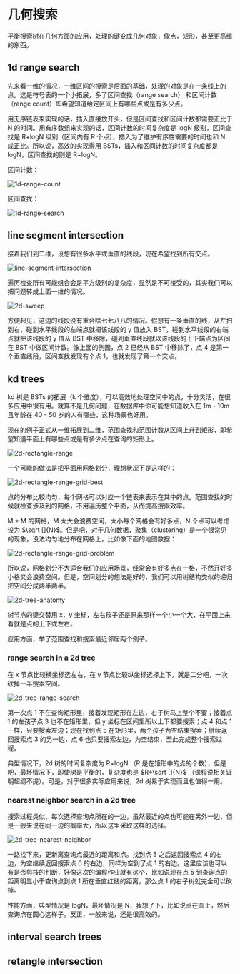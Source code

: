 # 几何搜索

平衡搜索树在几何方面的应用，处理的键变成几何对象，像点，矩形，甚至更高维的东西。

## 1d range search

先来看一维的情况，一维区间的搜索是后面的基础，处理的对象是在一条线上的点。这是符号表的一个小拓展，多了区间查找（range search） 和区间计数（range count）即希望知道给定区间上有哪些点或是有多少点。

用无序链表来实现的话，插入直接放开头，但是区间查找和区间计数都需要正比于 N 的时间。用有序数组来实现的话，区间计数的时间复杂度是 logN 级别，区间查找是 R+logN 级别（区间内有 R 个点），插入为了维护有序性需要的时间也和 N 成正比。所以说，高效的实现得用 BSTs，插入和区间计数的时间复杂度都是 logN，区间查找的则是 R+logN。

区间计数：

![1d-range-count](https://img2018.cnblogs.com/blog/886021/201901/886021-20190127194219610-1684162525.png)

区间查找：

![1d-range-search](https://img2018.cnblogs.com/blog/886021/201901/886021-20190127194252626-489357777.png)

## line segment intersection

接着我们到二维，设想有很多水平或垂直的线段，现在希望找到所有交点。

![line-segment-intersection](https://img2018.cnblogs.com/blog/886021/201901/886021-20190127194347651-1192355983.png)

遍历检查所有可能组合会是平方级别的复杂度，显然是不可接受的，其实我们可以把问题转成上面一维的情况。

![2d-sweep](https://img2018.cnblogs.com/blog/886021/201901/886021-20190127194419668-696125613.png)

方便起见，这边的线段没有重合啥七七八八的情况。假想有一条垂直的线，从左扫到右，碰到水平线段的左端点就把该线段的 y 值放入 BST，碰到水平线段的右端点就把该线段的 y 值从 BST 中移除，碰到垂直线段就以该线段的上下端点为区间在 BST 中做区间计数。像上面的例图，点 2 已经从 BST 中移除了，点 4 是第一个垂直线段，区间查找发现有个点 1，也就发现了第一个交点。

## kd trees

kd 树是 BSTs 的拓展（k 个维度），可以高效地处理空间中的点，十分灵活，在很多应用中很有用。就算不是几何问题，在数据库中你可能想知道收入在 1m - 10m 且年龄在 40 - 50 岁的人有哪些，这种场景也好用。

现在的例子正式从一维拓展到二维，范围查找和范围计数从区间上升到矩形，即希望知道平面上有哪些点或是有多少点在查询的矩形上。

![2d-rectangle-range](https://img2018.cnblogs.com/blog/886021/201901/886021-20190130144744849-425146497.png)

一个可能的做法是把平面用网格划分，理想状况下是这样的：

![2d-rectangle-range-grid-best](https://img2018.cnblogs.com/blog/886021/201901/886021-20190130144807524-1552636529.png)

点的分布比较均匀，每个网格可以对应一个链表来表示在其中的点。范围查找的时候就检查涉及到的网格，不用遍历整个平面，从而提高搜索效率。

M * M 的网格，M 太大会浪费空间，太小每个网格会有好多点，N 个点可以考虑设为 $\sqrt []{N}$。但是吧，对于几何数据，聚集（clustering）是一个很常见的现象，没法均匀地分布在网格上，比如像下面的地图数据：

![2d-rectangle-range-grid-problem](https://img2018.cnblogs.com/blog/886021/201901/886021-20190130144822278-866651473.png)

所以说，网格划分不大适合我们的应用场景，经常会有好多点在一格，不然开好多小格又会浪费空间。但是，空间划分的想法是好的，我们可以用树结构类似的递归把空间分成两半两半。

![2d-tree-anatomy](https://img2018.cnblogs.com/blog/886021/201901/886021-20190130144835605-1075265836.png)

树节点的键交替用 x，y 坐标，左右孩子还是原来那样一个小一个大，在平面上来看就是点的上下或左右。

应用方面，举了范围查找和搜索最近邻居两个例子。

### range search in a 2d tree

在 x 节点比较横坐标选左右，在 y 节点比较纵坐标选择上下，就是二分吧，一次砍掉一半搜索空间。

![2d-tree-range-search](https://img2018.cnblogs.com/blog/886021/201901/886021-20190130144854435-638261113.png)

第一次点 1 不在查询矩形里，接着发现矩形在左边，右子树马上整个不要；接着点 1 的左孩子点 3 也不在矩形里，但 y 坐标在区间里所以上下都要搜索；点 4 和点 1 一样，只要搜索左边；现在找到点 5 在矩形里，两个孩子为空结束搜索；继续返回搜索点 3 的另一边，点 6 也只要搜索左边，为空结束，至此完成整个搜索过程。

典型情况下，2d 树的时间复杂度为 R+logN （R 是在矩形中的点的个数），但是吧，最坏情况下，即使树是平衡的，复杂度也是 $R+\sqrt []{N}$ （课程说相关证明超纲不提）。可是，对于很多实际应用来说，2d 树易于实现而且也值得一用。

### nearest neighbor search in a 2d tree

搜索过程类似，每次选择查询点所在的一边，虽然最近的点也可能在另外一边，但是一般来说在同一边的概率大，所以这里采取这样的选择。

![2d-tree-nearest-neighbor](https://img2018.cnblogs.com/blog/886021/201901/886021-20190130144919582-2048381451.png)

一路找下来，更新离查询点最近的距离和点。找到点 5 之后返回搜索点 4 的右边，为空继续返回搜索点 6 的右边，同样为空到了点 1 的右边。这里应该也可以有是否剪枝的判断，好像这次的编程作业就有这个，比如说现在点 5 到查询点的距离明显小于查询点到点 1 所在垂直红线的距离，那么点 1 的右子树就完全可以砍掉。

性能方面，典型情况是 logN，最坏情况是 N，我想了下，比如说点在圆上，然后查询点在圆心这样子。反正，一般来说，还是很高效的。

## interval search trees

## retangle intersection